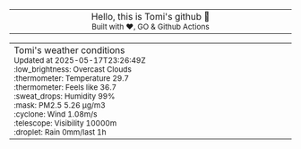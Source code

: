 
<div align="center">
<table>
<tbody>
<td align="center">
<img width="2000" height="0"><br>
Hello, this is Tomi's github 👋<br>
<sup>Built with ❤️, GO & Github Actions</sup><br>
<img width="2000" height="0">
</td>
</tbody>
</table>
</div>
<table>
<tbody>
<td align="left">
<img width="2000" height="0"><br>
Tomi's weather conditions<br>
<sup>Updated at 2025-05-17T23:26:49Z</sup><br>
<sup>:low_brightness: Overcast Clouds</sup><br>
<sup>:thermometer: Temperature 29.7 </sup><br>
<sup>:thermometer: Feels like 36.7</sup><br>
<sup>:sweat_drops: Humidity 99%</sup><br>
<sup>:mask: PM2.5 5.26 μg/m3</sup><br>
<sup>:cyclone: Wind 1.08m/s </sup><br>
<sup>:telescope: Visibility 10000m </sup><br>
<sup>:droplet: Rain 0mm/last 1h </sup><br>
<img width="2000" height="0">
</td>
<td align="left">
<img width="2000" height="0"><br>
<br>
<img width="2000" height="0">
</td>
</tbody>
</table>
</div>
    